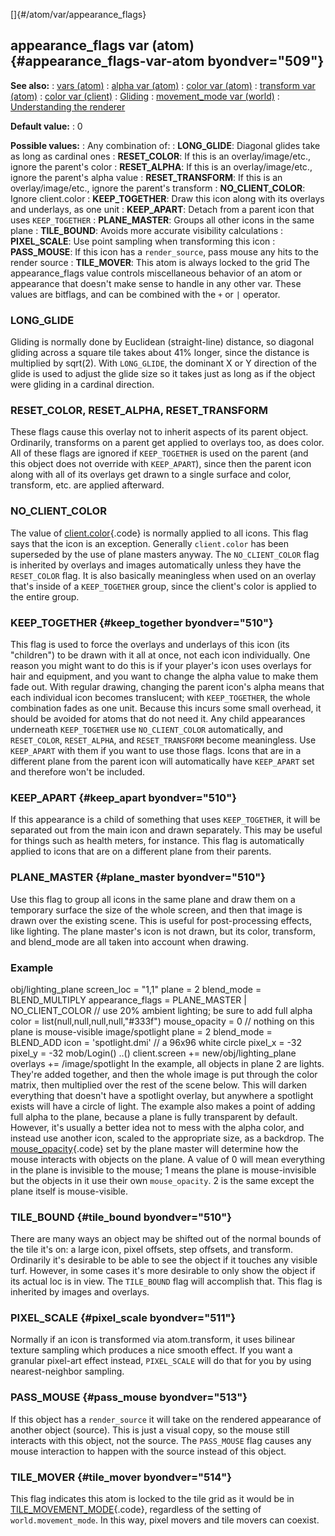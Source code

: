[]{#/atom/var/appearance_flags}
## appearance_flags var (atom) {#appearance_flags-var-atom byondver="509"}
**See also:**
:   [vars (atom)](#/atom/var)
:   [alpha var (atom)](#/atom/var/alpha)
:   [color var (atom)](#/atom/var/color)
:   [transform var (atom)](#/atom/var/transform)
:   [color var (client)](#/client/var/color)
:   [Gliding](#/%7Bnotes%7D/gliding)
:   [movement_mode var (world)](#/world/var/movement_mode)
:   [Understanding the renderer](#/%7Bnotes%7D/renderer)
<!-- -->
**Default value:**
:   0
<!-- -->
**Possible values:**
:   Any combination of:
:   **LONG_GLIDE**: Diagonal glides take as long as cardinal ones
:   **RESET_COLOR**: If this is an overlay/image/etc., ignore the
    parent\'s color
:   **RESET_ALPHA**: If this is an overlay/image/etc., ignore the
    parent\'s alpha value
:   **RESET_TRANSFORM**: If this is an overlay/image/etc., ignore the
    parent\'s transform
:   **NO_CLIENT_COLOR**: Ignore client.color
:   **KEEP_TOGETHER**: Draw this icon along with its overlays and
    underlays, as one unit
:   **KEEP_APART**: Detach from a parent icon that uses `KEEP_TOGETHER`
:   **PLANE_MASTER**: Groups all other icons in the same plane
:   **TILE_BOUND**: Avoids more accurate visibility calculations
:   **PIXEL_SCALE**: Use point sampling when transforming this icon
:   **PASS_MOUSE**: If this icon has a `render_source`, pass mouse any
    hits to the render source
:   **TILE_MOVER**: This atom is always locked to the grid
The appearance_flags value controls miscellaneous behavior of an atom or
appearance that doesn\'t make sense to handle in any other var.
These values are bitflags, and can be combined with the `+` or `|`
operator.
### LONG_GLIDE
Gliding is normally done by Euclidean (straight-line) distance, so
diagonal gliding across a square tile takes about 41% longer, since the
distance is multiplied by sqrt(2). With `LONG_GLIDE`, the dominant X or
Y direction of the glide is used to adjust the glide size so it takes
just as long as if the object were gliding in a cardinal direction.
### RESET_COLOR, RESET_ALPHA, RESET_TRANSFORM
These flags cause this overlay not to inherit aspects of its parent
object. Ordinarily, transforms on a parent get applied to overlays too,
as does color.
All of these flags are ignored if `KEEP_TOGETHER` is used on the parent
(and this object does not override with `KEEP_APART`), since then the
parent icon along with all of its overlays get drawn to a single surface
and color, transform, etc. are applied afterward.
### NO_CLIENT_COLOR
The value of [client.color](#/client/var/color){.code} is normally
applied to all icons. This flag says that the icon is an exception.
Generally `client.color` has been superseded by the use of plane masters
anyway.
The `NO_CLIENT_COLOR` flag is inherited by overlays and images
automatically unless they have the `RESET_COLOR` flag. It is also
basically meaningless when used on an overlay that\'s inside of a
`KEEP_TOGETHER` group, since the client\'s color is applied to the
entire group.
### KEEP_TOGETHER {#keep_together byondver="510"}
This flag is used to force the overlays and underlays of this icon (its
\"children\") to be drawn with it all at once, not each icon
individually. One reason you might want to do this is if your player\'s
icon uses overlays for hair and equipment, and you want to change the
alpha value to make them fade out. With regular drawing, changing the
parent icon\'s alpha means that each individual icon becomes
translucent; with `KEEP_TOGETHER`, the whole combination fades as one
unit. Because this incurs some small overhead, it should be avoided for
atoms that do not need it.
Any child appearances underneath `KEEP_TOGETHER` use `NO_CLIENT_COLOR`
automatically, and `RESET_COLOR`, `RESET_ALPHA`, and `RESET_TRANSFORM`
become meaningless. Use `KEEP_APART` with them if you want to use those
flags.
Icons that are in a different plane from the parent icon will
automatically have `KEEP_APART` set and therefore won\'t be included.
### KEEP_APART {#keep_apart byondver="510"}
If this appearance is a child of something that uses `KEEP_TOGETHER`, it
will be separated out from the main icon and drawn separately. This may
be useful for things such as health meters, for instance.
This flag is automatically applied to icons that are on a different
plane from their parents.
### PLANE_MASTER {#plane_master byondver="510"}
Use this flag to group all icons in the same plane and draw them on a
temporary surface the size of the whole screen, and then that image is
drawn over the existing scene. This is useful for post-processing
effects, like lighting. The plane master\'s icon is not drawn, but its
color, transform, and blend_mode are all taken into account when
drawing.
### Example
obj/lighting_plane screen_loc = \"1,1\" plane = 2 blend_mode =
BLEND_MULTIPLY appearance_flags = PLANE_MASTER \| NO_CLIENT_COLOR // use
20% ambient lighting; be sure to add full alpha color =
list(null,null,null,null,\"#333f\") mouse_opacity = 0 // nothing on this
plane is mouse-visible image/spotlight plane = 2 blend_mode = BLEND_ADD
icon = \'spotlight.dmi\' // a 96x96 white circle pixel_x = -32 pixel_y =
-32 mob/Login() ..() client.screen += new/obj/lighting_plane overlays +=
/image/spotlight
In the example, all objects in plane 2 are lights. They\'re added
together, and then the whole image is put through the color matrix, then
multiplied over the rest of the scene below. This will darken everything
that doesn\'t have a spotlight overlay, but anywhere a spotlight exists
will have a circle of light.
The example also makes a point of adding full alpha to the plane,
because a plane is fully transparent by default. However, it\'s usually
a better idea not to mess with the alpha color, and instead use another
icon, scaled to the appropriate size, as a backdrop.
The [mouse_opacity](#/atom/var/mouse_opacity){.code} set by the plane
master will determine how the mouse interacts with objects on the plane.
A value of 0 will mean everything in the plane is invisible to the
mouse; 1 means the plane is mouse-invisible but the objects in it use
their own `mouse_opacity`. 2 is the same except the plane itself is
mouse-visible.
### TILE_BOUND {#tile_bound byondver="510"}
There are many ways an object may be shifted out of the normal bounds of
the tile it\'s on: a large icon, pixel offsets, step offsets, and
transform. Ordinarily it\'s desirable to be able to see the object if it
touches any visible turf. However, in some cases it\'s more desirable to
only show the object if its actual loc is in view. The `TILE_BOUND` flag
will accomplish that. This flag is inherited by images and overlays.
### PIXEL_SCALE {#pixel_scale byondver="511"}
Normally if an icon is transformed via atom.transform, it uses bilinear
texture sampling which produces a nice smooth effect. If you want a
granular pixel-art effect instead, `PIXEL_SCALE` will do that for you by
using nearest-neighbor sampling.
### PASS_MOUSE {#pass_mouse byondver="513"}
If this object has a `render_source` it will take on the rendered
appearance of another object (source). This is just a visual copy, so
the mouse still interacts with this object, not the source. The
`PASS_MOUSE` flag causes any mouse interaction to happen with the source
instead of this object.
### TILE_MOVER {#tile_mover byondver="514"}
This flag indicates this atom is locked to the tile grid as it would be
in [TILE_MOVEMENT_MODE](#/world/var/movement_mode){.code}, regardless of
the setting of `world.movement_mode`. In this way, pixel movers and tile
movers can coexist.